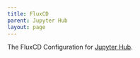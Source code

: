 ```yaml
---
title: FluxCD
parent: Jupyter Hub
layout: page
---
```


The FluxCD Configuration for [Jupyter Hub](https://jupyter.org/hub). 